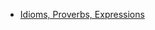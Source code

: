 - [Idioms, Proverbs, Expressions](🚿%20shower%20thoughts/idioms/Idioms,%20Proverbs,%20Expressions.md)